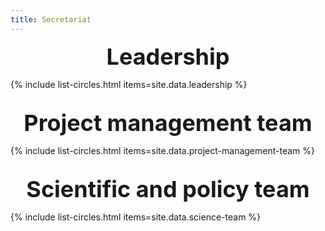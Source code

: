 ```yaml
---
title: Secretariat  
---
```


<style>
body { background-image: none; }
</style>

<div style="font-size: 36px; font-weight: bold; text-align:center;">Leadership</div>

{% include list-circles.html items=site.data.leadership %}

<br/>
<div style="font-size: 36px; font-weight: bold; text-align:center;">Project management team</div>

{% include list-circles.html items=site.data.project-management-team %}

<br/>
<div style="font-size: 36px; font-weight: bold; text-align:center;">Scientific and policy team</div>

{% include list-circles.html items=site.data.science-team %}
